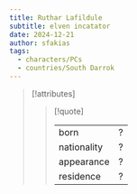 ```yaml
---
title: Ruthar Lafildule
subtitle: elven incatator
date: 2024-12-21
author: sfakias
tags:
  - characters/PCs
  - countries/South Darrok
---
```

> [!attributes]
> 
> > [!quote]
> >
> > | | |
> > | --- | --- |
> > | born | ? |
> > | nationality | ? |
> > | appearance | ? |
> > | residence | ? |